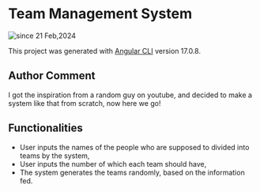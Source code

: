 # Team Management System
<img src="https://komarev.com/ghpvc/?username=team-management-system&label=team-management-system&color=0e75b6&style=flat" alt="since 21 Feb,2024" />

This project was generated with [Angular CLI](https://github.com/angular/angular-cli) version 17.0.8.

## Author Comment
I got the inspiration from a random guy on youtube, and decided to make a system like that from scratch, now here we go!

## Functionalities
  - User inputs the names of the people who are supposed to divided into teams by the system,
  - User inputs the number of which each team should have,
  - The system generates the teams randomly, based on the information fed.

